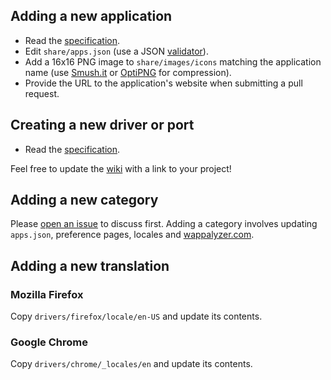 ## Adding a new application

* Read the [specification](https://github.com/ElbertF/Wappalyzer/wiki/Specification).
* Edit `share/apps.json` (use a JSON 
  [validator](http://jsonformatter.curiousconcept.com)).
* Add a 16x16 PNG image to `share/images/icons` matching the application name 
  (use [Smush.it](http://www.smushit.com) or [OptiPNG](http://optipng.sourceforge.net) for compression).
* Provide the URL to the application's website when submitting a pull request.

## Creating a new driver or port

* Read the [specification](https://github.com/ElbertF/Wappalyzer/wiki/Specification).

Feel free to update the [wiki](https://github.com/ElbertF/Wappalyzer/wiki/Unofficial-drivers-and-ports) with a link to your project!

## Adding a new category

Please [open an issue](https://github.com/ElbertF/Wappalyzer/issues) to discuss first. Adding a category involves updating `apps.json`,
preference pages, locales and [wappalyzer.com](http://wappalyzer.com).

## Adding a new translation

### Mozilla Firefox

Copy `drivers/firefox/locale/en-US` and update its contents.

### Google Chrome

Copy `drivers/chrome/_locales/en` and update its contents.